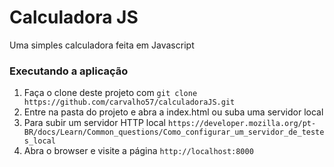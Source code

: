 Calculadora JS
==============

Uma simples calculadora feita em Javascript

### Executando a aplicação

1. Faça o clone deste projeto com `git clone https://github.com/carvalho57/calculadoraJS.git`
2. Entre na pasta do projeto e abra a index.html ou suba uma servidor local
3. Para subir um servidor HTTP local `https://developer.mozilla.org/pt-BR/docs/Learn/Common_questions/Como_configurar_um_servidor_de_testes_local`
4. Abra o browser e visite a página `http://localhost:8000`

